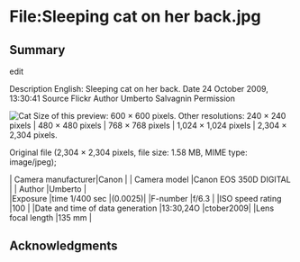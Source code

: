 # File:Sleeping cat on her back.jpg

## Summary
edit

Description
English: Sleeping cat on her back.
Date
24 
October 2009, 13:30:41
Source
Flickr
Author
Umberto Salvagnin
Permission

![Cat](https://upload.wikimedia.org/wikipedia/commons/5/5e/Sleeping_cat_on_her_back.jpg)
Size of this preview: 600 × 600 pixels. Other resolutions: 240 × 240 pixels | 480 × 480 pixels | 768 × 768 pixels | 1,024 × 1,024 pixels | 2,304 × 2,304 pixels.

Original file ‎(2,304 × 2,304 pixels, file size: 1.58 MB, MIME type: image/jpeg);

| Camera manufacturer|Canon |
| Camera model	      |Canon EOS 350D                         DIGITAL |
| Author	            |Umberto |      
|Exposure            |time	1/400 sec                        |(0.0025)|
|F-number	         |f/6.3   |
|ISO speed rating	   |100     |
|Date and time of 
 data generation	   |13:30,24O
                     |ctober2009|
|Lens focal length	|135 mm    |

## Acknowledgments
